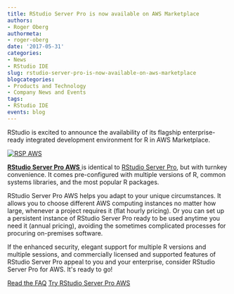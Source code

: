 ```yaml
---
title: RStudio Server Pro is now available on AWS Marketplace
authors:
- Roger Oberg
authormeta: 
- roger-oberg
date: '2017-05-31'
categories:
- News
- RStudio IDE
slug: rstudio-server-pro-is-now-available-on-aws-marketplace
blogcategories:
- Products and Technology
- Company News and Events
tags:
- RStudio IDE
events: blog
---
```



RStudio is excited to announce the availability of its flagship enterprise-ready integrated development environment for R in AWS Marketplace.

[![RSP AWS](https://rstudioblog.files.wordpress.com/2017/05/rsp-aws.png)](https://aws.amazon.com/marketplace/pp/B06W2G9PRY/?ref=_ptnr_devblg_)

[**RStudio Server Pro AWS** ](https://aws.amazon.com/marketplace/pp/B06W2G9PRY/?ref=_ptnr_devblg_)is identical to [RStudio Server Pro](https://www.rstudio.com/products/rstudio-server-pro/), but with turnkey convenience. It comes pre-configured with multiple versions of R, common systems libraries, and the most popular R packages.

RStudio Server Pro AWS helps you adapt to your unique circumstances. It allows you to choose different AWS computing instances no matter how large, whenever a project requires it (flat hourly pricing). Or you can set up a persistent instance of RStudio Server Pro ready to be used anytime you need it (annual pricing), avoiding the sometimes complicated processes for procuring on-premises software.

If the enhanced security, elegant support for multiple R versions and multiple sessions, and commercially licensed and supported features of RStudio Server Pro appeal to you and your enterprise, consider RStudio Server Pro for AWS. It's ready to go!

[Read the FAQ](https://support.rstudio.com/hc/en-us/articles/115007144848-FAQ-for-RStudio-Server-Pro-AWS)         [Try RStudio Server Pro AWS](https://aws.amazon.com/marketplace/pp/B06W2G9PRY/?ref=_ptnr_devblg_)

